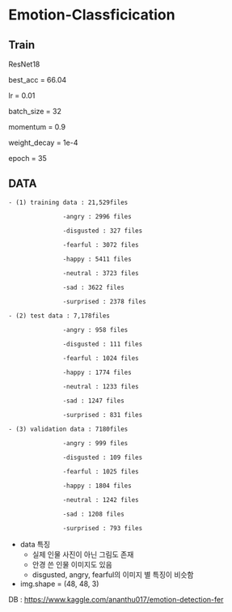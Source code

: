 # Emotion-Classficication

## Train
ResNet18

best_acc = 66.04

lr = 0.01

batch_size = 32

momentum = 0.9

weight_decay = 1e-4

epoch = 35

## DATA  

    - (1) training data : 21,529files

                   -angry : 2996 files

                   -disgusted : 327 files

                   -fearful : 3072 files

                   -happy : 5411 files

                   -neutral : 3723 files

                   -sad : 3622 files

                   -surprised : 2378 files

    - (2) test data : 7,178files

                   -angry : 958 files

                   -disgusted : 111 files

                   -fearful : 1024 files

                   -happy : 1774 files

                   -neutral : 1233 files

                   -sad : 1247 files

                   -surprised : 831 files

    - (3) validation data : 7180files

                   -angry : 999 files

                   -disgusted : 109 files

                   -fearful : 1025 files

                   -happy : 1804 files

                   -neutral : 1242 files

                   -sad : 1208 files

                   -surprised : 793 files

- data 특징
    - 실제 인물 사진이 아닌 그림도 존재
    - 안경 쓴  인물 이미지도 있음
    - disgusted, angry, fearful의 이미지 별 특징이 비슷함
- img.shape = (48, 48, 3)

DB : https://www.kaggle.com/ananthu017/emotion-detection-fer
